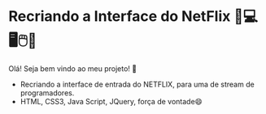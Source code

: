 # Recriando a Interface do NetFlix :movie_camera::computer::desktop_computer::computer_mouse::calling:

Olá! Seja bem vindo ao meu projeto! :wave:

- Recriando a interface de entrada do NETFLIX, para uma de stream de programadores.
- HTML, CSS3, Java Script, JQuery, força de vontade:smile:

